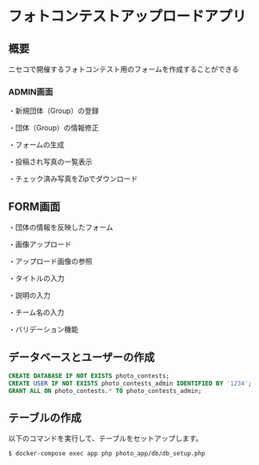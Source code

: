 # フォトコンテストアップロードアプリ


## 概要

ニセコで開催するフォトコンテスト用のフォームを作成することができる


### ADMIN画面
・新規団体（Group）の登録

・団体（Group）の情報修正

・フォームの生成

・投稿され写真の一覧表示

・チェック済み写真をZipでダウンロード


## FORM画面
・団体の情報を反映したフォーム

・画像アップロード

・アップロード画像の参照

・タイトルの入力

・説明の入力

・チーム名の入力

・バリデーション機能


## データベースとユーザーの作成

```sql
CREATE DATABASE IF NOT EXISTS photo_contests;
CREATE USER IF NOT EXISTS photo_contests_admin IDENTIFIED BY '1234';
GRANT ALL ON photo_contests.* TO photo_contests_admin;

```


## テーブルの作成
以下のコマンドを実行して、テーブルをセットアップします。
```bash
$ docker-compose exec app php photo_app/db/db_setup.php
```
